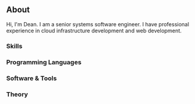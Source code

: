 ## About
Hi, I'm Dean. I am a senior systems software engineer. I have professional experience in cloud infrastructure development and web development.

### Skills

### Programming Languages

### Software & Tools

### Theory
